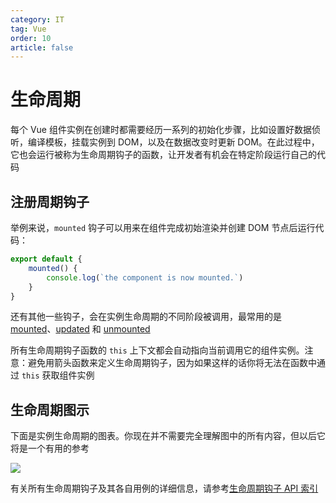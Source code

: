 ```yaml
---
category: IT
tag: Vue
order: 10
article: false
---
```


# 生命周期

每个 Vue 组件实例在创建时都需要经历一系列的初始化步骤，比如设置好数据侦听，编译模板，挂载实例到 DOM，以及在数据改变时更新 DOM。在此过程中，它也会运行被称为生命周期钩子的函数，让开发者有机会在特定阶段运行自己的代码

## 注册周期钩子

举例来说，`mounted` 钩子可以用来在组件完成初始渲染并创建 DOM 节点后运行代码：

```js
export default {
    mounted() {
        console.log(`the component is now mounted.`)
    }
}
```

还有其他一些钩子，会在实例生命周期的不同阶段被调用，最常用的是 [mounted](../../api/options/lifecycle.md#mounted)、[updated](../../api/options/lifecycle.md#updated) 和 [unmounted](../../api/options/lifecycle.md#unmounted)

所有生命周期钩子函数的 `this` 上下文都会自动指向当前调用它的组件实例。注意：避免用箭头函数来定义生命周期钩子，因为如果这样的话你将无法在函数中通过 `this` 获取组件实例

## 生命周期图示

下面是实例生命周期的图表。你现在并不需要完全理解图中的所有内容，但以后它将是一个有用的参考

![](https://img.sherry4869.com/blog/it/vue/img_6.png)

有关所有生命周期钩子及其各自用例的详细信息，请参考[生命周期钩子 API 索引](../../api/options/lifecycle.md)